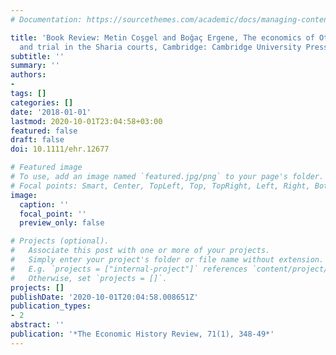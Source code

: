 ```yaml
---
# Documentation: https://sourcethemes.com/academic/docs/managing-content/

title: 'Book Review: Metin Coşgel and Boğaç Ergene, The economics of Ottoman justice: settlement
  and trial in the Sharia courts, Cambridge: Cambridge University Press, 2016'
subtitle: ''
summary: ''
authors:
- 
tags: []
categories: []
date: '2018-01-01'
lastmod: 2020-10-01T23:04:58+03:00
featured: false
draft: false
doi: 10.1111/ehr.12677

# Featured image
# To use, add an image named `featured.jpg/png` to your page's folder.
# Focal points: Smart, Center, TopLeft, Top, TopRight, Left, Right, BottomLeft, Bottom, BottomRight.
image:
  caption: ''
  focal_point: ''
  preview_only: false

# Projects (optional).
#   Associate this post with one or more of your projects.
#   Simply enter your project's folder or file name without extension.
#   E.g. `projects = ["internal-project"]` references `content/project/deep-learning/index.md`.
#   Otherwise, set `projects = []`.
projects: []
publishDate: '2020-10-01T20:04:58.008651Z'
publication_types:
- 2
abstract: ''
publication: '*The Economic History Review, 71(1), 348-49*'
---
```

